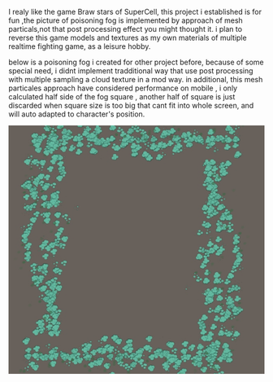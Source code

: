 I realy like the game  Braw stars of SuperCell, this project i established is for fun ,the picture of poisoning fog  is implemented by approach of mesh particals,not that post processing effect you might thought it.  i plan to reverse this game models and textures as my own materials of multiple realtime fighting game, as a leisure hobby.

below is a poisoning fog i created for other project before, because of some special need, i didnt implement    tradditional way that use post processing with multiple sampling a cloud texture in a mod way. in  additional, this mesh particales approach have considered performance on mobile , i only calculated  half side of the fog square , another half of square is just discarded when square size is too big that cant fit into whole screen, and will auto adapted to character's position.

![poison](poison.jpg)